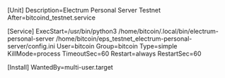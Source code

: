 [Unit]
Description=Electrum Personal Server Testnet
After=bitcoind_testnet.service

[Service]
ExecStart=/usr/bin/python3 /home/bitcoin/.local/bin/electrum-personal-server /home/bitcoin/eps_testnet_electrum-personal-server/config.ini
User=bitcoin
Group=bitcoin
Type=simple
KillMode=process
TimeoutSec=60
Restart=always
RestartSec=60

[Install]
WantedBy=multi-user.target
